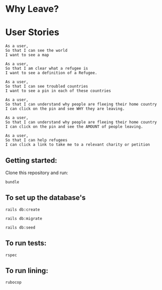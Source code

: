 # Why Leave?

# User Stories 
```
As a user,
So that I can see the world
I want to see a map
```
```
As a user,
So that I am clear what a refugee is
I want to see a definition of a Refugee.
```
```
As a user,
So that I can see troubled countries
I want to see a pin in each of these countries
```
```
As a user,
So that I can understand why people are fleeing their home country
I can click on the pin and see WHY they are leaving.
```
```
As a user,
So that I can understand why people are fleeing their home country
I can click on the pin and see the AMOUNT of people leaving.
```
```
As a user,
So that I can help refugees
I can click a link to take me to a relevant charity or petition
```

<!-- # Domain Model
<add image in here> -->

## Getting started:
Clone this repository and run:
```
bundle
```
## To set up the database's
```
rails db:create
```
```
rails db:migrate
```
```
rails db:seed
```

## To run tests:
```
rspec
```

## To run lining:
```
rubocop
```